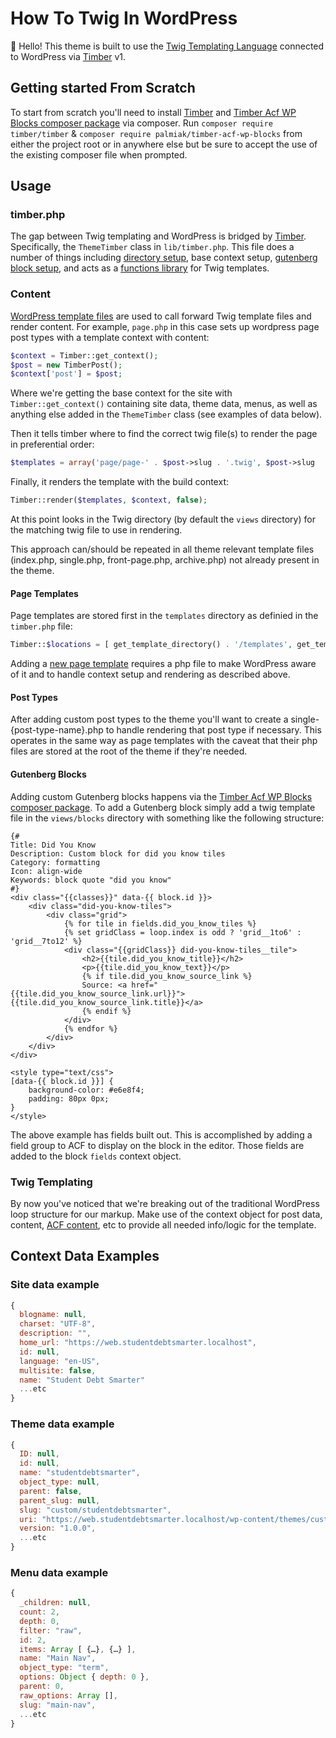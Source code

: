 # How To Twig In WordPress

:wave: Hello! This theme is built to use the [Twig Templating Language](https://twig.symfony.com/) connected to WordPress via [Timber](https://timber.github.io/docs/) v1.

## Getting started From Scratch

To start from scratch you'll need to install [Timber](https://timber.github.io/docs/) and [Timber Acf WP Blocks composer package](https://github.com/palmiak/timber-acf-wp-blocks) via composer. Run `composer require timber/timber` & `composer require palmiak/timber-acf-wp-blocks` from either the project root or in anywhere else but be sure to accept the use of the existing composer file when prompted.

## Usage

### timber.php

The gap between Twig templating and WordPress is bridged by [Timber](https://timber.github.io/docs/guides/wp-integration/). Specifically, the `ThemeTimber` class in `lib/timber.php`. This file does a number of things including [directory setup](https://timber.github.io/docs/guides/template-locations/), base context setup, [gutenberg block setup](https://timber.github.io/docs/guides/gutenberg/), and acts as a [functions library](https://timber.github.io/docs/guides/functions/) for Twig templates.

### Content

[WordPress template files](https://developer.wordpress.org/themes/basics/template-files/) are used to call forward Twig template files and render content. For example, `page.php` in this case sets up wordpress page post types with a template context with content:

```php
$context = Timber::get_context();
$post = new TimberPost();
$context['post'] = $post;
```

Where we're getting the base context for the site with `Timber::get_context()` containing site data, theme data, menus, as well as anything else added in the `ThemeTimber` class (see examples of data below).

Then it tells timber where to find the correct twig file(s) to render the page in preferential order:

```php
$templates = array('page/page-' . $post->slug . '.twig', $post->slug  . '.twig', 'templates/page.twig');
```

Finally, it renders the template with the build context:

```php
Timber::render($templates, $context, false);
```

At this point looks in the Twig directory (by default the `views` directory) for the matching twig file to use in rendering.

This approach can/should be repeated in all theme relevant template files (index.php, single.php, front-page.php, archive.php) not already present in the theme.

#### Page Templates

Page templates are stored first in the `templates` directory as definied in the `timber.php` file:

```php
Timber::$locations = [ get_template_directory() . '/templates', get_template_directory() ];
```

Adding a [new page template](https://timber.github.io/docs/guides/custom-page-templates/) requires a php file to make WordPress aware of it and to handle context setup and rendering as described above.

#### Post Types

After adding custom post types to the theme you'll want to create a single-{post-type-name}.php to handle rendering that post type if necessary. This operates in the same way as page templates with the caveat that their php files are stored at the root of the theme if they're needed.

#### Gutenberg Blocks

Adding custom Gutenberg blocks happens via the [Timber Acf WP Blocks composer package](https://github.com/palmiak/timber-acf-wp-blocks). To add a Gutenberg block simply add a twig template file in the `views/blocks` directory with something like the following structure:

```twig
{#
Title: Did You Know
Description: Custom block for did you know tiles
Category: formatting
Icon: align-wide
Keywords: block quote "did you know"
#}
<div class="{{classes}}" data-{{ block.id }}>
    <div class="did-you-know-tiles">
        <div class="grid">
            {% for tile in fields.did_you_know_tiles %}
            {% set gridClass = loop.index is odd ? 'grid__1to6' : 'grid__7to12' %}
            <div class="{{gridClass}} did-you-know-tiles__tile">
                <h2>{{tile.did_you_know_title}}</h2>
                <p>{{tile.did_you_know_text}}</p>
                {% if tile.did_you_know_source_link %}
                Source: <a href="{{tile.did_you_know_source_link.url}}">{{tile.did_you_know_source_link.title}}</a>
                {% endif %}
            </div>
            {% endfor %}
        </div>
    </div>
</div>

<style type="text/css">
[data-{{ block.id }}] {
    background-color: #e6e8f4;
    padding: 80px 0px;
}
</style>
```

The above example has fields built out. This is accomplished by adding a field group to ACF to display on the block in the editor. Those fields are added to the block `fields` context object.

### Twig Templating

By now you've noticed that we're breaking out of the traditional WordPress loop structure for our markup. Make use of the context object for post data, content, [ACF content](https://timber.github.io/docs/guides/acf-cookbook/), etc to provide all needed info/logic for the template.

## Context Data Examples

### Site data example

```js
{
  blogname: null,
  charset: "UTF-8",
  description: "",
  home_url: "https://web.studentdebtsmarter.localhost",
  id: null,
  language: "en-US",
  multisite: false,
  name: "Student Debt Smarter"
  ...etc
}
```

### Theme data example

```js
{
  ID: null,
  id: null,
  name: "studentdebtsmarter",
  object_type: null,
  parent: false,
  parent_slug: null,
  slug: "custom/studentdebtsmarter",
  uri: "https://web.studentdebtsmarter.localhost/wp-content/themes/custom/studentdebtsmarter",
  version: "1.0.0",
  ...etc
}
```

### Menu data example

```js
{
  _children: null,
  count: 2,
  depth: 0,
  filter: "raw",​​
  id: 2,
  items: Array [ {…}, {…} ],
  name: "Main Nav",
  object_type: "term",
  options: Object { depth: 0 },
  parent: 0,
  raw_options: Array [],
  slug: "main-nav",
  ...etc
}
```
